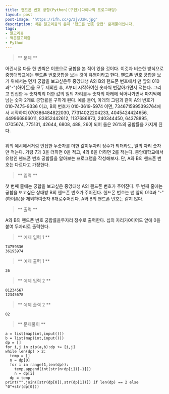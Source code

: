 ```yaml
---
title: 핸드폰 번호 궁합(Python)(구현)(다이나믹 프로그래밍)
layout: post
post-image: 'https://ifh.cc/g/zjvJzN.jpg'
description: 백준 알고리즘의 문제 '핸드폰 번호 궁합' 문제풀이입니다.
tags:
- 알고리즘
- 백준알고리즘
- Python
---
```



>** 문제 **

어린시절 다들 한 번씩은 이름으로 궁합을 본 적이 있을 것이다. 이것과 비슷한 방식으로 중앙대학교에는 핸드폰 번호궁합을 보는 것이 유행이라고 한다.
핸드폰 번호 궁합을 보기 위해서는 먼저 궁합을 보고싶은두 중앙대생 A와 B의 핸드폰 번호에서 맨 앞의 010과"-"(하이픈)을 모두 제외한 후, A부터 시작하여한 숫자씩 번갈아가면서 적는다. 그리고 인접한 두 숫자끼리 더한 값의 일의 자리를두 숫자의 아래에 적어나가면서 마지막에 남는 숫자 2개로 궁합률을 구하게 된다.
예를 들어, 아래의 그림과 같이 A의 번호가 010-7475-9336 이고, B의 번호가 010-3619-5974 이면, 7346715995393764에서 시작하여 070386484822030, 77314022204233, 4045424424656, 449966866011, 83852442612, 1137686873, 240344450, 64378895, 0705674, 775131, 42644, 6808, 488, 26이 되어 둘은 26%의 궁합률을 가지게 된다.

<img alt="" src="https://upload.acmicpc.net/5769bcf0-cf82-46df-9dac-dcd0bb0dbeb0/-/crop/386x452/49,39/-/preview/"/>

위의 예시에서처럼 인접한 두숫자를 더한 값이두자리 정수가 되더라도, 일의 자리 숫자만 적는다. 가령 7과 3을 더하면 0을 적고, 4와 8을 더하면 2를 적는다.
중앙대학교에서 유행인 핸드폰 번호 궁합률을 알아보는 프로그램을 작성해보자. 단, A와 B의 핸드폰 번호는 다르다고 가정한다.

>** 입력 **

첫 번째 줄에는 궁합을 보고싶은 중앙대생 A의 핸드폰 번호가 주어진다.
두 번째 줄에는 궁합을 보고싶은 상대방 B의 핸드폰 번호가 주어진다.
핸드폰 번호는 맨 앞의 010과 "-"(하이픈)을 제외하여숫자 8개로주어진다.
A와 B의 핸드폰 번호는 같지 않다.

>** 출력 **

A와 B의 핸드폰 번호 궁합률을두자리 정수로 출력한다.
십의 자리가0이어도 앞에 0을 붙여 두자리로 출력한다.

>** 예제 입력 1 **

	74759336
	36195974

>** 예제 출력 1 **

	26

>** 예제 입력 2 **

	01234567
	12345678

>** 예제 출력 2 **

	02

>** 문제풀이 **

	a = list(map(int,input()))
	b = list(map(int,input()))
	dp = []
	for i,j in zip(a,b):dp += [i,j]
	while len(dp) > 2:
	  temp = []
	  n = dp[0]
	  for i in range(1,len(dp)):
	    temp.append(int(str(n+dp[i])[-1]))
	    n = dp[i]
	  dp = temp
	print("".join([str(dp[0]),str(dp[1])]) if len(dp) == 2 else "0"+str(dp[0]))
